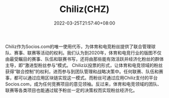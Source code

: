 ﻿---
weight: 
title: "Chiliz(CHZ)"
description: "Chiliz作为Socios.com的唯一使用代币，为体育和电竞粉丝提供了联合管理球队、赛事、联赛等活动的权利"
date: 2022-03-25T21:57:40+08:00
lastmod: 2022-03-25T16:45:40+08:00
draft: false
authors: ["Metabd"]
featuredImage: "chilizchz.webp"
link: ""
tags: ["数字代币","Chiliz(CHZ)"]
categories: ["navigation"]
navigation: ["数字代币"]
lightgallery: true
toc: true
pinned: false
recommend: false
recommend1: false
---
Chiliz作为Socios.com的唯一使用代币，为体育和电竞粉丝提供了联合管理球队、赛事、联赛等活动的权利。我们认为到2020年，体育和电竞行业的版图不仅由最受瞩目的赛事、队伍和联赛书写，还将由那些能有效活跃并经济化粉丝的群体主导，即“激进型粉丝参与“模式。
Chiliz以投票的形式，让体育和电竞领域的粉丝获得“联合控制”的权利，进而参与到团队管理和战略决策中。任何联赛、队伍和赛事，都可以通过应用区块链实现这一模式。而粉丝可通过应用Chiliz支付的平台Socios.com，成为任何竞赛项目的意见领袖。反过来，体育和电竞领域的团队、联赛等各类项目也能通过赋予粉丝一定的决策权而实现粉丝经济化。
